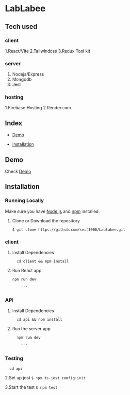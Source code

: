 # LabLabee

## Tech used 
### client 
1.React/Vite
2.Tailwindcss
3.Redux Tool kit
### server
1. Nodejs/Express
2. Mongodb
3. Jest
### hosting
1.Firebase Hosting
2.Render.com


## Index
+ [Demo](#demo)

+ [Installation](#installation)

## Demo<a name="demo"></a>
Check [Demo](https://lablabee-de5bc.web.app/)




## Installation<a name="installation"></a>
### Running Locally
Make sure you have [Node.js](https://nodejs.org/) and [npm](https://www.npmjs.com/) installed.

 
1. Clone or Download the repository

	```
	$ git clone https://github.com/seif1000/Lablabee.git
	
	```

### client 
1. Install Dependencies
	```
	  cd client && npm install 
	```

2. Run React app
	```
 	npm run dev
 
        ```

### API 

1. Install Dependencies
	```
	  cd api && npm install
 
	```

2. Run the server app
	```
  	  npm run dev
 
        ```

### Testing 

```
  cd api 
```

2.Set up jest
       ```
	$ npx ts-jest config:init
	```
	
3.Start the  test
	```
	$ npm test
	```




